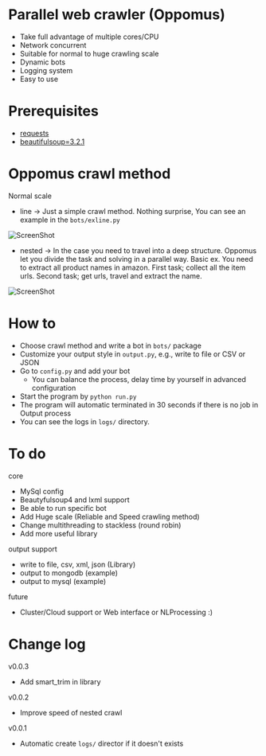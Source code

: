 Parallel web crawler (Oppomus)
=======
- Take full advantage of multiple cores/CPU
- Network concurrent
- Suitable for normal to huge crawling scale
- Dynamic bots
- Logging system
- Easy to use

Prerequisites
=======
- [requests][1]
- [beautifulsoup=3.2.1][2]

Oppomus crawl method
=======
Normal scale
- line -> Just a simple crawl method. Nothing surprise, You can see an example in the `bots/exline.py`

![ScreenShot](http://img21.imageshack.us/img21/1368/jd7m.png)
- nested -> In the case you need to travel into a deep structure. Oppomus let you divide the task and
  solving in a parallel way. Basic ex. You need to extract all product names in amazon. First task; collect all
  the item urls. Second task; get urls, travel and extract the name.

![ScreenShot](http://img832.imageshack.us/img832/4121/2mwj.png)

How to
=======
- Choose crawl method and write a bot in `bots/` package
- Customize your output style in `output.py`, e.g., write to file or CSV or JSON
- Go to `config.py` and add your bot
  - You can balance the process, delay time by yourself in advanced configuration
- Start the program by `python run.py`
- The program will automatic terminated in 30 seconds if there is no job in Output process
- You can see the logs in `logs/` directory.

To do
=======
core
- MySql config
- Beautyfulsoup4 and lxml support
- Be able to run specific bot
- Add Huge scale (Reliable and Speed crawling method)
- Change multithreading to stackless (round robin)
- Add more useful library

output support
- write to file, csv, xml, json (Library)
- output to mongodb (example)
- output to mysql (example)

future
- Cluster/Cloud support or Web interface or NLProcessing :)

Change log
=======
v0.0.3
- Add smart_trim in library

v0.0.2
- Improve speed of nested crawl

v0.0.1
- Automatic create `logs/` director if it doesn't exists

[1]: http://docs.python-requests.org/en/latest/
[2]: http://www.crummy.com/software/BeautifulSoup/
